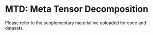 # MTD: Meta Tensor Decomposition

Please refer to the supplementary material we uploaded for code and datasets.
